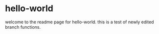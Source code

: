 # hello-world

welcome to the readme page for hello-world. 
this is a test of newly edited branch functions.
